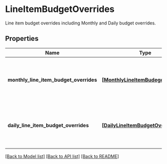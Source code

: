 # LineItemBudgetOverrides

Line item budget overrides including Monthly and Daily budget overrides.

## Properties
Name | Type | Description | Notes
------------ | ------------- | ------------- | -------------
**monthly_line_item_budget_overrides** | [**[MonthlyLineItemBudegetOverride]**](MonthlyLineItemBudegetOverride.md) | Line item budget override monthly part, chronological order restricted. | 
**daily_line_item_budget_overrides** | [**[DailyLineItemBudgetOverride]**](DailyLineItemBudgetOverride.md) | Line item budget override daily part, chronological order restricted. | 

[[Back to Model list]](../README.md#documentation-for-models) [[Back to API list]](../README.md#documentation-for-api-endpoints) [[Back to README]](../README.md)


